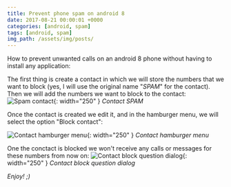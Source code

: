 ```yaml
---
title: Prevent phone spam on android 8
date: 2017-08-21 00:00:01 +0000
categories: [android, spam]
tags: [android, spam]
img_path: /assets/img/posts/
---
```


How to prevent unwanted calls on an android 8 phone without having to install any application:

The first thing is create a contact in which we will store the numbers that we want to block (yes, I will use the original name "*SPAM*" for the contact).
Then we will add the numbers we want to block to the contact:
![Spam contact](android8SpamContact.jpeg){: width="250" }
_Contact SPAM_

Once the contact is created we edit it, and in the hamburger menu, we will select the option "Block contact":

![Contact hamburger menu](android8SpamContactHamburgerMenu.jpeg){: width="250" }
_Contact hamburger menu_

One the conctact is blocked we won't receive any calls or messages for these numbers from now on:
![Contact block question dialog](android8SpamContactBlockMessage.jpeg){: width="250" }
_Contact block question dialog_

_Enjoy! ;)_
